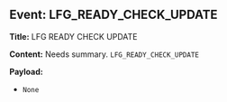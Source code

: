 ## Event: LFG_READY_CHECK_UPDATE

**Title:** LFG READY CHECK UPDATE

**Content:**
Needs summary.
`LFG_READY_CHECK_UPDATE`

**Payload:**
- `None`